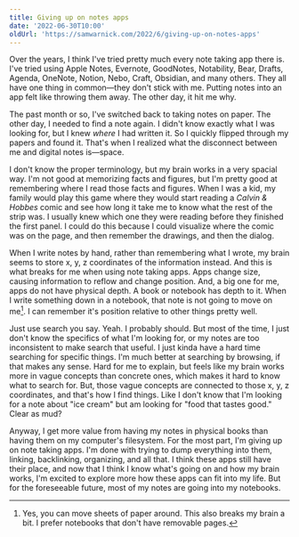 ```yaml
---
title: Giving up on notes apps
date: '2022-06-30T10:00'
oldUrl: 'https://samwarnick.com/2022/6/giving-up-on-notes-apps'
---
```


Over the years, I think I've tried pretty much every note taking app there is. I've tried using Apple Notes, Evernote, GoodNotes, Notability, Bear, Drafts, Agenda, OneNote, Notion, Nebo, Craft, Obsidian, and many others. They all have one thing in common—they don't stick with me. Putting notes into an app felt like throwing them away. The other day, it hit me why.

The past month or so, I've switched back to taking notes on paper. The other day, I needed to find a note again. I didn't know exactly what I was looking for, but I knew _where_ I had written it. So I quickly flipped through my papers and found it. That's when I realized what the disconnect between me and digital notes is—space.

I don't know the proper terminology, but my brain works in a very spacial way. I'm not good at memorizing facts and figures, but I'm pretty good at remembering where I read those facts and figures. When I was a kid, my family would play this game where they would start reading a _Calvin & Hobbes_ comic and see how long it take me to know what the rest of the strip was. I usually knew which one they were reading before they finished the first panel. I could do this because I could visualize where the comic was on the page, and then remember the drawings, and then the dialog.

When I write notes by hand, rather than remembering what I wrote, my brain seems to store x, y, z coordinates of the information instead. And this is what breaks for me when using note taking apps. Apps change size, causing information to reflow and change position. And, a big one for me, apps do not have physical depth. A book or notebook has depth to it. When I write something down in a notebook, that note is not going to move on me[^1]. I can remember it's position relative to other things pretty well.

Just use search you say. Yeah. I probably should. But most of the time, I just don't know the specifics of what I'm looking for, or my notes are too inconsistent to make search that useful. I just kinda have a hard time searching for specific things. I'm much better at searching by browsing, if that makes any sense. Hard for me to explain, but feels like my brain works more in vague concepts than concrete ones, which makes it hard to know what to search for. But, those vague concepts are connected to those x, y, z coordinates, and that's how I find things. Like I don't know that I'm looking for a note about "ice cream" but am looking for "food that tastes good." Clear as mud?

Anyway, I get more value from having my notes in physical books than having them on my computer's filesystem. For the most part, I'm giving up on note taking apps. I'm done with trying to dump everything into them, linking, backlinking, organizing, and all that. I think these apps still have their place, and now that I think I know what's going on and how my brain works, I'm excited to explore more how these apps can fit into my life. But for the foreseeable future, most of my notes are going into my notebooks.

[^1]: Yes, you can move sheets of paper around. This also breaks my brain a bit. I prefer notebooks that don't have removable pages.
